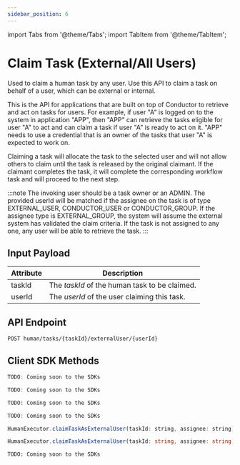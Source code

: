 ```yaml
---
sidebar_position: 6
---
```


import Tabs from '@theme/Tabs'; import TabItem from '@theme/TabItem';

# Claim Task (External/All Users)

Used to claim a human task by any user. Use this API to claim a task on behalf of a user, which can be external or
internal.

This is the API for applications that are built on top of Conductor to retrieve and act on tasks for users. For example,
if user "A" is logged on to the system in application "APP", then "APP" can retrieve the tasks eligible for user "A" to
act and can claim a task if user "A" is ready to act on it. "APP" needs to use a credential that is an owner of the
tasks that user "A" is expected to work on.

Claiming a task will allocate the task to the selected user and will not allow others to claim until the task is released
by the original claimant. If the claimant completes the task, it will complete the corresponding workflow task and will
proceed to the next step.

:::note 
The invoking user should be a task owner or an ADMIN. The provided userId will be matched if the assignee on the
task is of type EXTERNAL_USER, CONDUCTOR_USER or CONDUCTOR_GROUP. If the assignee type is EXTERNAL_GROUP, the system
will assume the external system has validated the claim criteria. If the task is not assigned to any one, any user will be able to retrieve the task. 
:::

## Input Payload

| Attribute  | Description                                                |
|------------|------------------------------------------------------------| 
| taskId     | The *taskId* of the human task to be claimed. | 
| userId     | The *userId* of the user claiming this task.               | 

## API Endpoint

```
POST human/tasks/{taskId}/externalUser/{userId}
```

## Client SDK Methods

<Tabs>
<TabItem value="Java" label="Java">

```java
TODO: Coming soon to the SDKs
```

</TabItem>
<TabItem value="Golang" label="Golang">

```go
TODO: Coming soon to the SDKs
```

</TabItem>
<TabItem value="Python" label="Python">

```python
TODO: Coming soon to the SDKs
```

</TabItem>
<TabItem value="CSharp" label="CSharp">

```csharp
TODO: Coming soon to the SDKs
```

</TabItem>
<TabItem value="Javascript" label="Javascript">

```javascript
HumanExecutor.claimTaskAsExternalUser(taskId: string, assignee: string)
```

</TabItem>
<TabItem value="Typescript" label="Typescript">

```typescript
HumanExecutor.claimTaskAsExternalUser(taskId: string, assignee: string)
```

</TabItem>
<TabItem value="Clojure" label="Clojure">

```clojure
TODO: Coming soon to the SDKs
```

</TabItem>
</Tabs>
